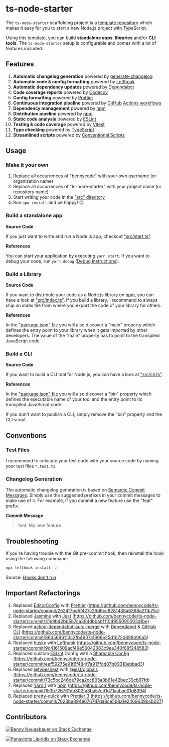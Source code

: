 # ts-node-starter

The `ts-node-starter` scaffolding project is a [template repository](https://docs.github.com/en/repositories/creating-and-managing-repositories/creating-a-template-repository) which makes it easy for you to start a new Node.js project with TypeScript.

Using this template, you can build **standalone apps**, **libraries** and/or **CLI tools**. The `ts-node-starter` setup is configurable and comes with a lot of features included.

## Features

1. **Automatic changelog generation** powered by [generate-changelog](https://github.com/lob/generate-changelog)
1. **Automatic code & config formatting** powered by [Lefthook](https://github.com/evilmartians/lefthook)
1. **Automatic dependency updates** powered by [Dependabot](https://docs.github.com/en/code-security/dependabot/dependabot-version-updates/about-dependabot-version-updates)
1. **Code coverage reports** powered by [Codecov](https://about.codecov.io/)
1. **Config formatting** powered by [Prettier](https://prettier.io/)
1. **Continuous integration pipeline** powered by [GitHub Actions workflows](https://docs.github.com/en/actions/using-workflows)
1. **Dependency management** powered by [npm](https://www.npmjs.com/)
1. **Distribution pipeline** powered by [npm](https://www.npmjs.com/)
1. **Static code analysis** powered by [ESLint](https://eslint.org/)
1. **Testing & code coverage** powered by [Vitest](https://vitest.dev/)
1. **Type checking** powered by [TypeScript](https://www.typescriptlang.org/)
1. **Streamlined scripts** powered by [Conventional Scripts](https://conventionalscripts.org/)

## Usage

### Make it your own

1. Replace all occurrences of "bennycode" with your own username (or organization name)
2. Replace all occurrences of "ts-node-starter" with your project name (or repository name)
3. Start writing your code in the ["src" directory](./src)
4. Run `npm install` and be happy! 😊

### Build a standalone app

**Source Code**

If you just want to write and run a Node.js app, checkout ["src/start.ts"](./src/start.ts).

**References**

You can start your application by executing `yarn start`. If you want to debug your code, run `yarn debug` ([Debug Instructions](https://dev.to/typescripttv/debug-your-node-js-app-with-chrome-devtools-4c98)).

### Build a Library

**Source Code**

If you want to distribute your code as a Node.js library on [npm](https://www.npmjs.com/), you can have a look at ["src/index.ts"](./src/index.ts). If you build a library, I recommend to always ship an index file from where you export the code of your library for others.

**References**

In the ["package.json" file](./package.json) you will also discover a "main" property which defines the entry point to your library when it gets imported by other developers. The value of the "main" property has to point to the transpiled JavaScript code.

### Build a CLI

**Source Code**

If you want to build a CLI tool for Node.js, you can have a look at ["src/cli.ts"](./src/cli.ts).

**References**

In the ["package.json" file](./package.json) you will also discover a "bin" property which defines the executable name of your tool and the entry point to its transpiled JavaScript code.

If you don't want to publish a CLI, simply remove the "bin" property and the CLI script.

## Conventions

### Test Files

I recommend to colocate your test code with your source code by naming your test files `*.test.ts`.

### Changelog Generation

The automatic changelog generation is based on [Semantic Commit Messages](https://sparkbox.com/foundry/semantic_commit_messages). Simply use the suggested prefixes in your commit messages to make use of it. For example, if you commit a new feature use the "feat" prefix:

**Commit Message**

> feat: My new feature

## Troubleshooting

If you're having trouble with the Git pre-commit hook, then reinstall the hook using the following command:

```bash
npx lefthook install -a
```

Source: [Hooks don't run](https://github.com/evilmartians/lefthook/wiki/Troubleshooting)

## Important Refactorings

1. Replaced [EditorConfig](https://editorconfig.org/) with [Prettier](https://prettier.io/) (https://github.com/bennycode/ts-node-starter/commit/2e24f7be5f427c26d6cc8281438a6398a211b75c)
1. Replaced [Jasmine](https://jasmine.github.io/) with [Jest](https://jestjs.io/) (https://github.com/bennycode/ts-node-starter/commit/41e9b42bb5b7ca364dbbabf1104955090003d1be)
1. Replaced [action-dependabot-auto-merge](https://github.com/ahmadnassri/action-dependabot-auto-merge) with [Dependabot](https://github.com/dependabot) & [GitHub CLI](https://cli.github.com/) (https://github.com/bennycode/ts-node-starter/commit/86d5696113c2fb4907a1666e25d1b72d698b06a5)
1. Replaced [husky](https://github.com/typicode/husky) with [Lefthook](https://github.com/evilmartians/lefthook) (https://github.com/bennycode/ts-node-starter/commit/9c4161509acf49e56042383c9ea340f68f248582)
1. Replaced custom [ESLint](https://eslint.org/) Config with a [Shareable Config](https://eslint.org/docs/latest/developer-guide/shareable-configs) (https://github.com/bennycode/ts-node-starter/commit/eef59275e91f6f484f7a917fdd87b09318ebbad3)
1. Replaced [@types/jest](https://www.npmjs.com/package/@types/jest) with [@jest/globals](https://jestjs.io/docs/getting-started#type-definitions) (https://github.com/bennycode/ts-node-starter/commit/73c5bc246de79ca2cc805a8b61e42bec39cb97fd)
1. Replaced [Yarn 1](https://classic.yarnpkg.com/) with [npm](https://www.npmjs.com/) (https://github.com/bennycode/ts-node-starter/commit/153b726761db302fa3ba57ed1d71aabae01d8394)
1. Replaced [pretty-quick](https://www.npmjs.com/package/pretty-quick) with [Prettier 3](https://prettier.io/) (https://github.com/bennycode/ts-node-starter/commit/7623ba894e6767d7da8ce5b8a1e2469639bcb027)

## Contributors

[![Benny Neugebauer on Stack Exchange][stack_exchange_bennycode_badge]][stack_exchange_bennycode_url]

[![Panayiotis Lipiridis on Stack Exchange][stack_exchange_lipis_badge]][stack_exchange_lipis_url]

[stack_exchange_bennycode_badge]: https://stackexchange.com/users/flair/203782.png?theme=default
[stack_exchange_bennycode_url]: https://stackexchange.com/users/203782/benny-neugebauer?tab=accounts
[stack_exchange_lipis_badge]: https://stackexchange.com/users/flair/5282.png?theme=default
[stack_exchange_lipis_url]: https://stackexchange.com/users/5282/lipis?tab=accounts
